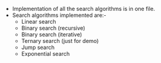 - Implementation of all the search algorithms is in one file.
- Search algorithms implemented are:-
  - Linear search
  - Binary search (recursive)
  - Binary search (iterative)
  - Ternary search (just for demo)
  - Jump search
  - Exponential search
